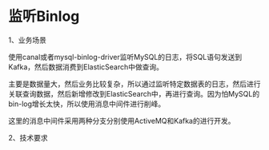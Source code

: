 # 监听Binlog

1、业务场景

使用canal或者mysql-binlog-driver监听MySQL的日志，将SQL语句发送到Kafka，然后数据消费到ElasticSearch中做查询。

主要是数据量大，然后业务比较复杂，所以通过监听特定数据表的日志，然后进行关联查询数据，然后新增修改到ElasticSearch中，再进行查询。因为怕MySQL的bin-log增长太快，所以使用消息中间件进行削峰。

这里的消息中间件采用两种分支分别使用ActiveMQ和Kafka的进行开发。

2、技术要求

